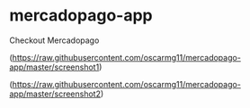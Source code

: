 # mercadopago-app
Checkout Mercadopago

(https://raw.githubusercontent.com/oscarmg11/mercadopago-app/master/screenshot1)

(https://raw.githubusercontent.com/oscarmg11/mercadopago-app/master/screenshot2)
